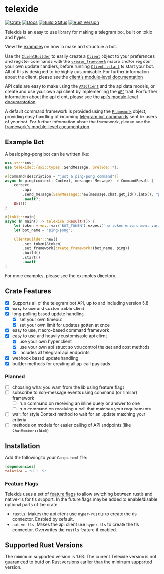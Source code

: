 # telexide

[![Crate](https://img.shields.io/crates/v/telexide?style=flat-square)](https://crates.io/crates/telexide)
[![Docs](https://docs.rs/telexide/badge.svg)](https://docs.rs/telexide)
[![Build Status](https://img.shields.io/endpoint.svg?url=https%3A%2F%2Factions-badge.atrox.dev%2Fcallieve%2Ftelexide%2Fbadge&style=flat-square)](https://actions-badge.atrox.dev/callieve/telexide/goto)
[![Rust Version](https://img.shields.io/badge/rust-1.63.0+-93450a.svg?style=flat-square)](https://blog.rust-lang.org/2020/01/30/Rust-1.63.0.html)

Telexide is an easy to use library for making a telegram bot, built on tokio and hyper.

View the [examples] on how to make and structure a bot.

Use the [`ClientBuilder`] to easily create a [`Client`] object to your
preferences and register commands with the [`create_framework`] macro and/or
register your own update handlers, before running [`Client::start`] to start
your bot. All of this is designed to be highly customisable. For further
information about the client, please see the [client's module-level
documentation][client].

API calls are easy to make using the [`APIClient`] and the api data models,
or create and use your own api client by implementing the [`API`] trait. For
further information about the api client, please see the [api's module-level
documentation][api].

A default command framework is provided using the [`Framework`] object,
providing easy handling of incoming [telegram bot commands][tg_commands]
sent by users of your bot. For further information about the framework,
please see the [framework's module-level documentation][framework].

## Example Bot

A basic ping-pong bot can be written like:

```rust
use std::env;
use telexide::{api::types::SendMessage, prelude::*};

#[command(description = "just a ping-pong command")]
async fn ping(context: Context, message: Message) -> CommandResult {
    context
        .api
        .send_message(SendMessage::new(message.chat.get_id().into(), "pong"))
        .await?;
    Ok(())
}

#[tokio::main]
async fn main() -> telexide::Result<()> {
    let token = env::var("BOT_TOKEN").expect("no token environment variable set");
    let bot_name = "ping-pong";

    ClientBuilder::new()
        .set_token(&token)
        .set_framework(create_framework!(bot_name, ping))
        .build()
        .start()
        .await
}
```

For more examples, please see the examples directory.

## Crate Features

- [x] Supports all of the telegram bot API, up to and including version 6.8
- [x] easy to use and customisable client
- [x] long-polling based update handling
  - [x] set your own timeout
  - [x] set your own limit for updates gotten at once
- [x] easy to use, macro-based command framework
- [x] easy to use and heavily customisable api client
  - [x] use your own hyper client
  - [x] use your own api struct so you control the get and post methods
  - [x] includes all telegram api endpoints
- [x] webhook based update handling
- [x] builder methods for creating all api call payloads

### Planned

- [ ] choosing what you want from the lib using feature flags
- [ ] subscribe to non-message events using command (or similar) framework
  - [ ] run command on receiving an inline query or answer to one
  - [ ] run command on receiving a poll that matches your requirements
- [ ] wait_for style Context method to wait for an update matching your criteria
- [ ] methods on models for easier calling of API endpoints (like `ChatMember::kick`)

## Installation

Add the following to your `Cargo.toml` file:

```toml
[dependencies]
telexide = "0.1.15"
```

### Feature Flags

Telexide uses a set of [feature flags] to allow switching between rustls and native-tls for tls support.
In the future flags may be added to enable/disable optional parts of the crate.

- `rustls`: Makes the api client use `hyper-rustls` to create the tls connector. Enabled by default.
- `native-tls`: Makes the api client use `hyper-tls` to create the tls connector. Overwrites the `rustls` feature if enabled.

## Supported Rust Versions

The minimum supported version is 1.63. The current Telexide version is not guaranteed to build on Rust versions earlier than the minimum supported version.

[examples]: https://github.com/callieve/telexide/blob/master/examples
[client]: https://docs.rs/telexide/*/telexide/client/index.html
[`clientbuilder`]: https://docs.rs/telexide/*/telexide/client/struct.ClientBuilder.html
[`client`]: https://docs.rs/telexide/*/telexide/client/struct.Client.html
[`client::start`]: https://docs.rs/telexide/*/telexide/client/struct.Client.html#method.start
[`apiclient`]: https://docs.rs/telexide/*/telexide/api/struct.APIClient.html
[`api`]: https://docs.rs/telexide/*/telexide/api/trait.API.html
[api]: https://docs.rs/telexide/*/telexide/api/index.html
[`create_framework`]: https://docs.rs/telexide/*/telexide/macro.create_framework.html
[tg_commands]: https://core.telegram.org/bots#commands
[`framework`]: https://docs.rs/telexide/*/telexide/framework/struct.Framework.html
[framework]: https://docs.rs/telexide/*/telexide/framework/index.html
[feature flags]: https://doc.rust-lang.org/cargo/reference/features.html#the-features-section
